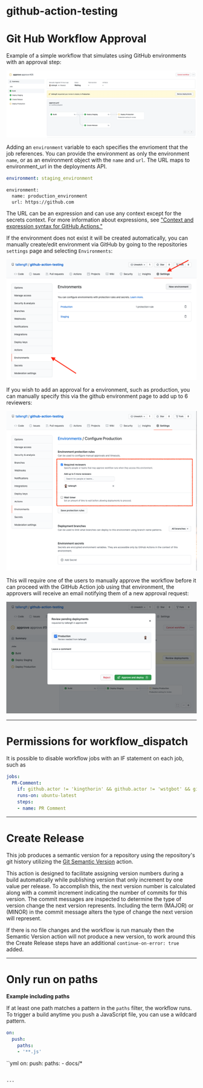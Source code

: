 # github-action-testing

# Git Hub Workflow Approval
Example of a simple workflow that simulates using GitHub environments with an approval step:

![approve-wrokflow](./docs/approve-wrokflow.png)

Adding an `environment` variable to each specifies the envrioment that the job references. You can provide the environment as only the environment `name`, or as an environment object with the `name` and `url`. The URL maps to environment_url in the deployments API.

```yml
environment: staging_environment
```

```
environment:
  name: production_environment
  url: https://github.com
```

The URL can be an expression and can use any context except for the secrets context. For more information about expressions, see ["Context and expression syntax for GitHub Actions."](https://docs.github.com/en/actions/reference/context-and-expression-syntax-for-github-actions)

If the environment does not exist it will be created automatically, you can manually create/edit environment via GitHub by going to the repositories `settings` page and selecting `Environments`:

![approve-environment](./docs/approve-environment.png)

If you wish to add an approval for a environment, such as production, you can manually specify this via the github environment page to add up to 6 reviewers:

![approve-environment-settings](./docs/approve-environment-settings.png)

This will require one of the users to manually approve the workflow before it can proceed with the GitHub Action job using that environment, the approvers will receive an email notifying them of a new approval request:

![approve-approval](./docs/approve-approval.png)

---

# Permissions for workflow_dispatch
It is possible to disable workflow jobs with an IF statement on each job, such as

```yml
jobs:
  PR-Comment:
    if: github.actor != 'kingthorin' && github.actor != 'wstgbot' && github.actor != 'ThunderSon' && github.actor != 'rejahrehim' && github.actor != 'victoriadrake'  
    runs-on: ubuntu-latest
    steps:
    - name: PR Comment
```

---

# Create Release

This job produces a semantic version for a repository using the repository's git history utilizing the [Git Semantic Version](https://github.com/marketplace/actions/git-semantic-version) action. 

This action is designed to facilitate assigning version numbers during a build automatically while publishing version that only increment by one value per release. To accomplish this, the next version number is calculated along with a commit increment indicating the number of commits for this version. The commit messages are inspected to determine the type of version change the next version represents. Including the term (MAJOR) or (MINOR) in the commit message alters the type of change the next version will represent.

If there is no file changes and the workflow is run manualy then the Semantic Version action will not produce a new version, to work around this the Create Release steps have an additional `continue-on-error: true` added. 

---

# Only run on paths

**Example including paths**

If at least one path matches a pattern in the `paths` filter, the workflow runs. To trigger a build anytime you push a JavaScript file, you can use a wildcard pattern.

```yml
on:
  push:
    paths:
    - '**.js'
```

``yml
on:
  push:
    paths:
      - docs/*

```

---